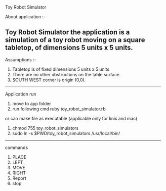 Toy Robot Simulator

About application :- 

Toy Robot Simulator the application is a simulation of a toy robot moving on a square tabletop, of dimensions 5 units x 5 units.
-----------------------------------------------

Assumptions :- 
1. Tabletop is of fixed dimensions 5 units x 5 units.
2. There are no other obstructions on the table surface.
3. SOUTH WEST corner is origin (0,0).
------------------------------------------------
Application run 

1. move to app folder 
2. run following cmd 
	ruby toy_robot_simulator.rb

or can make file as executable 
(applicable only for linix and mac)

1. chmod 755 toy_robot_simulators
2. sudo ln -s $PWD/toy_robot_simulators /usr/local/bin/
-------------------------------------------------------

commands 

1. PLACE 
2. LEFT
3. MOVE
4. RIGHT
5. Report
6. stop

